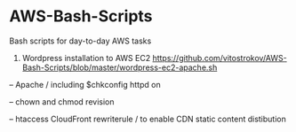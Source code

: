 # AWS-Bash-Scripts
Bash scripts for day-to-day AWS tasks

1. Wordpress installation to AWS EC2
https://github.com/vitostrokov/AWS-Bash-Scripts/blob/master/wordpress-ec2-apache.sh 

– Apache / including $chkconfig httpd on

– chown and chmod revision

– htaccess CloudFront rewriterule / to enable CDN static content distibution
